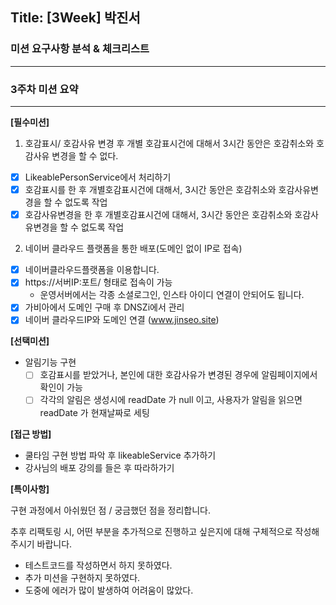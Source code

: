 ## Title: [3Week] 박진서

### 미션 요구사항 분석 & 체크리스트

---
### 3주차 미션 요약

---
**[필수미션]**
1. 호감표시/ 호감사유 변경 후 개별 호감표시건에 대해서 3시간 동안은 호감취소와 호감사유 변경을 할 수 없다.
  - [x] LikeablePersonService에서 처리하기
  - [x] 호감표시를 한 후 개별호감표시건에 대해서, 3시간 동안은 호감취소와 호감사유변경을 할 수 없도록 작업
  - [x] 호감사유변경을 한 후 개별호감표시건에 대해서, 3시간 동안은 호감취소와 호감사유변경을 할 수 없도록 작업

2. 네이버 클라우드 플랫폼을 통한 배포(도메인 없이 IP로 접속)
 - [x] 네이버클라우드플랫폼을 이용합니다.
 - [x] https://서버IP:포트/ 형태로 접속이 가능
   - 운영서버에서는 각종 소셜로그인, 인스타 아이디 연결이 안되어도 됩니다.
 - [x] 가비아에서 도메인 구매 후 DNSZi에서 관리
 - [x] 네이버 클라우드IP와 도메인 연결 (www.jinseo.site)

**[선택미션]**
- 알림기능 구현
  - [ ] 호감표시를 받았거나, 본인에 대한 호감사유가 변경된 경우에 알림페이지에서 확인이 가능
  - [ ] 각각의 알림은 생성시에 readDate 가 null 이고, 사용자가 알림을 읽으면 readDate 가 현재날짜로 세팅

**[접근 방법]**

- 쿨타임 구현 방법 파악 후 likeableService 추가하기
- 강사님의 배포 강의를 들은 후 따라하가기 


**[특이사항]**

구현 과정에서 아쉬웠던 점 / 궁금했던 점을 정리합니다.

추후 리팩토링 시, 어떤 부분을 추가적으로 진행하고 싶은지에 대해 구체적으로 작성해주시기 바랍니다.

- 테스트코드를 작성하면서 하지 못하였다.
- 추가 미션을 구현하지 못하였다.
- 도중에 에러가 많이 발생하여 어려움이 많았다.
